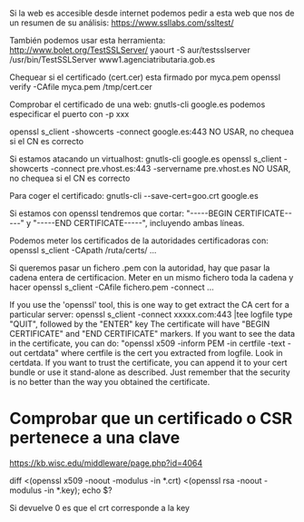 Si la web es accesible desde internet podemos pedir a esta web que nos de un resumen de su análisis:
https://www.ssllabs.com/ssltest/

También podemos usar esta herramienta: http://www.bolet.org/TestSSLServer/
yaourt -S aur/testsslserver
/usr/bin/TestSSLServer www1.agenciatributaria.gob.es

Chequear si el certificado (cert.cer) esta firmado por myca.pem
openssl verify -CAfile myca.pem /tmp/cert.cer

Comprobar el certificado de una web:
gnutls-cli google.es
  podemos especificar el puerto con -p xxx

  openssl s_client -showcerts -connect google.es:443
  NO USAR, no chequea si el CN es correcto

Si estamos atacando un virtualhost:
gnutls-cli google.es
  openssl s_client -showcerts -connect pre.vhost.es:443 -servername pre.vhost.es
  NO USAR, no chequea si el CN es correcto

Para coger el certificado:
gnutls-cli --save-cert=goo.crt google.es

Si estamos con openssl tendremos que cortar:
"-----BEGIN CERTIFICATE-----" y "-----END CERTIFICATE-----", incluyendo ambas líneas.


Podemos meter los certificados de la autoridades certificadoras con:
openssl s_client -CApath /ruta/certs/ ...

Si queremos pasar un fichero .pem con la autoridad, hay que pasar la cadena entera de certificacion.
Meter en un mismo fichero toda la cadena y hacer
openssl s_client -CAfile fichero.pem -connect ...


If you use the 'openssl' tool, this is one way to get extract the CA cert for a particular server:
openssl s_client -connect xxxxx.com:443 |tee logfile
type "QUIT", followed by the "ENTER" key
The certificate will have "BEGIN CERTIFICATE" and "END CERTIFICATE" markers.
If you want to see the data in the certificate, you can do: "openssl x509 -inform PEM -in certfile -text -out certdata" where certfile is the cert you extracted from logfile. Look in certdata.
If you want to trust the certificate, you can append it to your cert bundle or use it stand-alone as described. Just remember that the security is no better than the way you obtained the certificate.


# Comprobar que un certificado o CSR pertenece a una clave
https://kb.wisc.edu/middleware/page.php?id=4064

diff <(openssl x509 -noout -modulus -in *.crt) <(openssl rsa -noout -modulus -in *.key); echo $?

Si devuelve 0 es que el crt corresponde a la key
